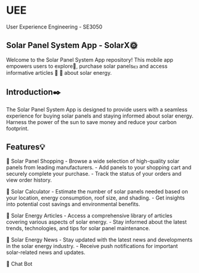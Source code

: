 # UEE
User Experience Engineering​ - SE3050

Solar Panel System App - SolarX🌞
---------------------------------
Welcome to the Solar Panel System App repository! This mobile app empowers users to explore🔎, purchase solar panels💵 and access informative articles 📲 📃 about solar energy.

Introduction✒️
--------------
The Solar Panel System App is designed to provide users with a seamless experience for buying solar panels and staying informed about solar energy. Harness the power of the sun to save money and reduce your carbon footprint.

Features💡
---------

📌 Solar Panel Shopping
        - Browse a wide selection of high-quality solar panels from leading manufacturers.
        - Add panels to your shopping cart and securely complete your purchase.
        - Track the status of your orders and view order history.

📌 Solar Calculator
        - Estimate the number of solar panels needed based on your location, energy consumption, roof size, and shading.
        - Get insights into potential cost savings and environmental benefits.

📌 Solar Energy Articles
        - Access a comprehensive library of articles covering various aspects of solar energy.
        - Stay informed about the latest trends, technologies, and tips for solar panel maintenance.

📌 Solar Energy News
        - Stay updated with the latest news and developments in the solar energy industry.
        - Receive push notifications for important solar-related news and updates.

📌 Chat Bot

